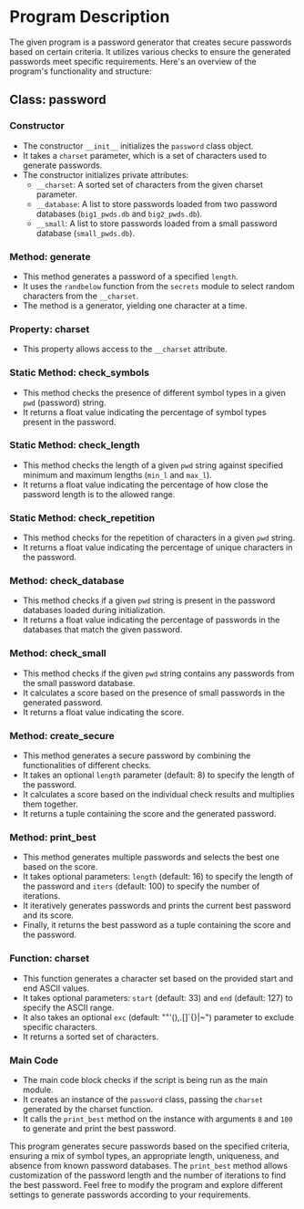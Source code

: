 # Program Description

The given program is a password generator that creates secure passwords based on certain criteria. It utilizes various checks to ensure the generated passwords meet specific requirements. Here's an overview of the program's functionality and structure:

## Class: password
### Constructor
- The constructor `__init__` initializes the `password` class object.
- It takes a `charset` parameter, which is a set of characters used to generate passwords.
- The constructor initializes private attributes:
  - `__charset`: A sorted set of characters from the given charset parameter.
  - `__database`: A list to store passwords loaded from two password databases (`big1_pwds.db` and `big2_pwds.db`).
  - `__small`: A list to store passwords loaded from a small password database (`small_pwds.db`).

### Method: generate
- This method generates a password of a specified `length`.
- It uses the `randbelow` function from the `secrets` module to select random characters from the `__charset`.
- The method is a generator, yielding one character at a time.

### Property: charset
- This property allows access to the `__charset` attribute.

### Static Method: check_symbols
- This method checks the presence of different symbol types in a given `pwd` (password) string.
- It returns a float value indicating the percentage of symbol types present in the password.

### Static Method: check_length
- This method checks the length of a given `pwd` string against specified minimum and maximum lengths (`min_l` and `max_l`).
- It returns a float value indicating the percentage of how close the password length is to the allowed range.

### Static Method: check_repetition
- This method checks for the repetition of characters in a given `pwd` string.
- It returns a float value indicating the percentage of unique characters in the password.

### Method: check_database
- This method checks if a given `pwd` string is present in the password databases loaded during initialization.
- It returns a float value indicating the percentage of passwords in the databases that match the given password.

### Method: check_small
- This method checks if the given `pwd` string contains any passwords from the small password database.
- It calculates a score based on the presence of small passwords in the generated password.
- It returns a float value indicating the score.

### Method: create_secure
- This method generates a secure password by combining the functionalities of different checks.
- It takes an optional `length` parameter (default: 8) to specify the length of the password.
- It calculates a score based on the individual check results and multiplies them together.
- It returns a tuple containing the score and the generated password.

### Method: print_best
- This method generates multiple passwords and selects the best one based on the score.
- It takes optional parameters: `length` (default: 16) to specify the length of the password and `iters` (default: 100) to specify the number of iterations.
- It iteratively generates passwords and prints the current best password and its score.
- Finally, it returns the best password as a tuple containing the score and the password.

### Function: charset
- This function generates a character set based on the provided start and end ASCII values.
- It takes optional parameters: `start` (default: 33) and `end` (default: 127) to specify the ASCII range.
- It also takes an optional `exc` (default: ""\'(),.[]`{}|~") parameter to exclude specific characters.
- It returns a sorted set of characters.

### Main Code
- The main code block checks if the script is being run as the main module.
- It creates an instance of the `password` class, passing the `charset` generated by the charset function.
- It calls the `print_best` method on the instance with arguments `8` and `100` to generate and print the best password.

This program generates secure passwords based on the specified criteria, ensuring a mix of symbol types, an appropriate length, uniqueness, and absence from known password databases. The `print_best` method allows customization of the password length and the number of iterations to find the best password. Feel free to modify the program and explore different settings to generate passwords according to your requirements.
